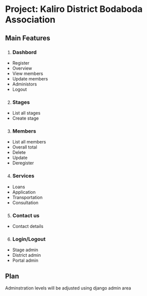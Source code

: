 # Project: Kaliro District Bodaboda Association

## Main Features

1. ### Dashbord

- Register
- Overview
- View members
- Update members
- Administors
- Logout

2. ### Stages

- List all stages
- Create stage

3. ### Members

- List all members
- Overall total
- Delete
- Update
- Deregister

4. ### Services

- Loans
- Application
- Transportation
- Consultation

5. ### Contact us

- Contact details

6. ### Login/Logout

- Stage admin
- District admin
- Portal admin

## Plan

Adminstration levels will be adjusted using django admin area
